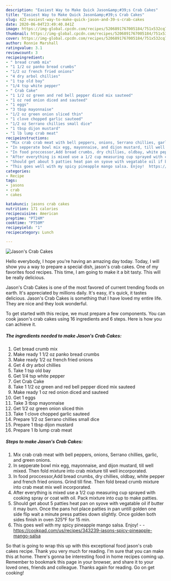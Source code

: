 ```yaml
---
description: "Easiest Way to Make Quick Jason&amp;#39;s Crab Cakes"
title: "Easiest Way to Make Quick Jason&amp;#39;s Crab Cakes"
slug: 422-easiest-way-to-make-quick-jason-and-39-s-crab-cakes
date: 2020-06-04T23:49:40.841Z
image: https://img-global.cpcdn.com/recipes/5206891767005184/751x532cq70/jasons-crab-cakes-recipe-main-photo.jpg
thumbnail: https://img-global.cpcdn.com/recipes/5206891767005184/751x532cq70/jasons-crab-cakes-recipe-main-photo.jpg
cover: https://img-global.cpcdn.com/recipes/5206891767005184/751x532cq70/jasons-crab-cakes-recipe-main-photo.jpg
author: Ronnie Marshall
ratingvalue: 3.1
reviewcount: 3
recipeingredient:
- " bread crumb mix"
- "1 1/2 oz panko bread crumbs"
- "1/2 oz french fried onions"
- "4 dry arbol chillies"
- "1 tsp old bay"
- "1/4 tsp white pepper"
- " Crab Cake"
- "1 1/2 oz green and red bell pepper diced mix sauteed"
- "1 oz red onion diced and sauteed"
- "1 eggs"
- "3 tbsp mayonnaise"
- "1/2 oz green onion sliced thin"
- "1 clove chopped garlic sauteed"
- "1/2 oz Serrano chillies small dice"
- "1 tbsp dijon mustard"
- "1 lb lump crab meat"
recipeinstructions:
- "Mix crab crab meat with bell peppers, onions, Serrano chillies, garlic, and green onions."
- "In sepperate bowl mix egg, mayonnaise, and dijon mustard, till well mixed. Then fold mixture into crab mixture till well incorporated."
- "In food proccessor,Add bread crumbs, dry chillies, oldbay, white pepper and french fried onions. Grind till fine. Then fold bread crumb mixture into crab meat mix well incorporated."
- "After everything is mixed use a 1/2 cup measuring cup sprayed with cooking spray or coat with oil. Pack mixture into cup to make patties."
- "Should get about 5 patties heat pan on syove with vegatable oil if butter it may burn. Once the pans hot place patties in pan untill golden one side flip wait a minute press patties down slightly. Once golden both sides finish in oven 325°F for 15 min."
- "This goes well with my spicy pineapple mango salsa. Enjoy!  https://cookpad.com/us/recipes/343239-jasons-spicy-pineapple-mango-salsa"
categories:
- Recipe
tags:
- jasons
- crab
- cakes

katakunci: jasons crab cakes 
nutrition: 171 calories
recipecuisine: American
preptime: "PT24M"
cooktime: "PT50M"
recipeyield: "1"
recipecategory: Lunch

---
```



![Jason&#39;s Crab Cakes](https://img-global.cpcdn.com/recipes/5206891767005184/751x532cq70/jasons-crab-cakes-recipe-main-photo.jpg)

Hello everybody, I hope you're having an amazing day today. Today, I will show you a way to prepare a special dish, jason&#39;s crab cakes. One of my favorites food recipes. This time, I am going to make it a bit tasty. This will be really delicious.

Jason&#39;s Crab Cakes is one of the most favored of current trending foods on earth. It's appreciated by millions daily. It's easy, it's quick, it tastes delicious. Jason&#39;s Crab Cakes is something that I have loved my entire life. They are nice and they look wonderful.




To get started with this recipe, we must prepare a few components. You can cook jason&#39;s crab cakes using 16 ingredients and 6 steps. Here is how you can achieve it.

<!--inarticleads1-->

##### The ingredients needed to make Jason&#39;s Crab Cakes:

1. Get  bread crumb mix
1. Make ready 1 1/2 oz panko bread crumbs
1. Make ready 1/2 oz french fried onions
1. Get 4 dry arbol chillies
1. Take 1 tsp old bay
1. Get 1/4 tsp white pepper
1. Get  Crab Cake
1. Take 1 1/2 oz green and red bell pepper diced mix sauteed
1. Make ready 1 oz red onion diced and sauteed
1. Get 1 eggs
1. Take 3 tbsp mayonnaise
1. Get 1/2 oz green onion sliced thin
1. Take 1 clove chopped garlic sauteed
1. Prepare 1/2 oz Serrano chillies small dice
1. Prepare 1 tbsp dijon mustard
1. Prepare 1 lb lump crab meat




<!--inarticleads2-->

##### Steps to make Jason&#39;s Crab Cakes:

1. Mix crab crab meat with bell peppers, onions, Serrano chillies, garlic, and green onions.
1. In sepperate bowl mix egg, mayonnaise, and dijon mustard, till well mixed. Then fold mixture into crab mixture till well incorporated.
1. In food proccessor,Add bread crumbs, dry chillies, oldbay, white pepper and french fried onions. Grind till fine. Then fold bread crumb mixture into crab meat mix well incorporated.
1. After everything is mixed use a 1/2 cup measuring cup sprayed with cooking spray or coat with oil. Pack mixture into cup to make patties.
1. Should get about 5 patties heat pan on syove with vegatable oil if butter it may burn. Once the pans hot place patties in pan untill golden one side flip wait a minute press patties down slightly. Once golden both sides finish in oven 325°F for 15 min.
1. This goes well with my spicy pineapple mango salsa. Enjoy! -  - https://cookpad.com/us/recipes/343239-jasons-spicy-pineapple-mango-salsa




So that is going to wrap this up with this exceptional food jason&#39;s crab cakes recipe. Thank you very much for reading. I'm sure that you can make this at home. There's gonna be interesting food in home recipes coming up. Remember to bookmark this page in your browser, and share it to your loved ones, friends and colleague. Thanks again for reading. Go on get cooking!
